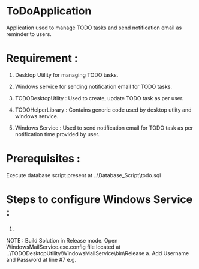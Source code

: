 # ToDoApplication
Application used to manage TODO tasks and send notification email as reminder to users.

# Requirement : 
1. Desktop Utility for managing TODO tasks.
2. Windows service for sending notification email for TODO tasks.

1. TODODesktopUtlity : 
Used to create, update TODO task as per user.
2. TODOHelperLibrary : 
Contains generic code used by desktop utlity and windows service.
3. Windows Service :
Used to send notification email for TODO task as per notification time provided by user.

# Prerequisites : 
Execute database script present at \..\Database_Script\todo.sql

# Steps to configure Windows Service :
1.
NOTE : Build Solution in Release mode.
Open WindowsMailService.exe.config file located at \..\TODODesktopUtility\WindowsMailService\bin\Release
a. Add Username and Password at line #7
e.g. <add key="connectionString" value="Server=localhost;Database=todo;Uid=root;Pwd=root;" />

